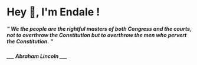 <h1 title="head"> Hey 👋, I'm Endale !</h1>

**<h5><i>" We the people are the rightful masters of both Congress and the courts, not to overthrow the Constitution but to overthrow the men who pervert the Constitution. "</i></h5>**

*<b>___ Abraham Lincoln ___</b>*
